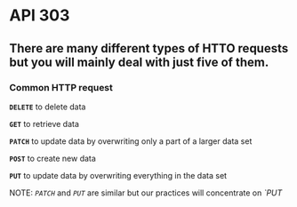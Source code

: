 # API 303
## There are many different types of HTTO requests but you will mainly deal with just five of them. 

### Common HTTP request
**`DELETE`**
to delete data 


**`GET`** 
to retrieve data


**`PATCH`**
to update data by overwriting only a part of a larger data set


**`POST`**
to create new data 


**`PUT`**
to update data by overwriting everything in the data set

NOTE: *`PATCH`* and *`PUT`* are similar but our practices will concentrate on *`PUT*